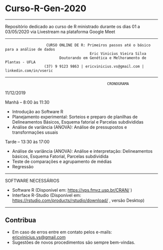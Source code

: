 # Curso-R-Gen-2020
---

Repositório dedicado ao curso de R ministrado durante os dias 01 a 03/05/2020 via Livestream na plataforma Google Meet

---

                       CURSO ONLINE DE R: Primeiros passos até o básico para a análise de dados
                                           Eric Vinicius Vieira Silva
                             Doutorando em Genética e Melhoramento de Plantas - UFLA
                      (37) 9 9123 9863 | ericvinicius.vs@gmail.com | linkedin.com/in/vseric 

---
                                                   CRONOGRAMA
11/12/2019

Manhã – 8:00 às 11:30
- Introdução ao Software R
- Planejamento experimental: Sorteios e preparo de planilhas de Delineamentos Básicos, Esquema fatorial e Parcelas subdivididas
- Análise de variância (ANOVA): Análise de pressupostos e transformações usuais

Tarde – 13:30 às 17:00
- Análise de variância (ANOVA): Análise e interpretação: Delineamentos básicos, Esquema Fatorial, Parcelas subdividida
- Teste de comparações e agrupamento de médias
- Regressão

---

SOFTWARE NECESSÁRIOS
- Software R (Disponível em:  https://vps.fmvz.usp.br/CRAN/ )
- Interface R-Studio (Disponível em: https://rstudio.com/products/rstudio/download/ , versão Desktop)

---
## Contribua

- Em caso de erros entre em contato pelos e-mails: ericvinicius.vs@gmail.com
- Sugestões de novos procedimentos são sempre bem-vindas.
